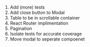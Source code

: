 1. Add (more) tests
2. Add close button to Modal
3. Table to be in scrollable container
4. React Router implimentation
5. Pagination
6. Isolate tests for accurate coverage
7. Move modal to seperate compoenet